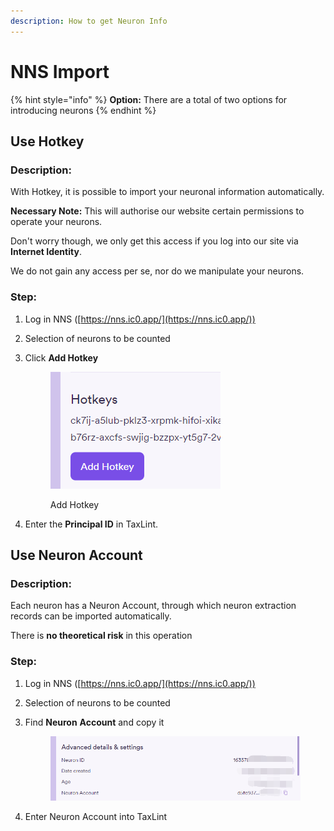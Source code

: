 ```yaml
---
description: How to get Neuron Info
---
```


# NNS Import

{% hint style="info" %}
**Option:** There are a total of two options for introducing neurons
{% endhint %}

## Use Hotkey

### Description:&#x20;

With Hotkey, it is possible to import your neuronal information automatically.

**Necessary Note:** This will authorise our website certain permissions to operate your neurons.

Don't worry though, we only get this access if you log into our site via **Internet Identity**.&#x20;

We do not gain any access per se, nor do we manipulate your neurons.

### Step:&#x20;

1. Log in NNS ([https://nns.ic0.app/](https://nns.ic0.app/))
2. Selection of neurons to be counted
3.  Click **Add Hotkey**

    <figure><img src="../.gitbook/assets/image.png" alt=""><figcaption><p>Add Hotkey</p></figcaption></figure>
4. Enter the **Principal ID** in TaxLint.

## Use Neuron Account

### Description:&#x20;

Each neuron has a Neuron Account, through which neuron extraction records can be imported automatically.

There is **no theoretical risk** in this operation

### **Step:**

1. Log in NNS ([https://nns.ic0.app/](https://nns.ic0.app/))
2. Selection of neurons to be counted
3.  Find **Neuron** **Account** and copy it

    <figure><img src="../.gitbook/assets/image (1).png" alt=""><figcaption></figcaption></figure>
4. Enter Neuron Account into TaxLint



